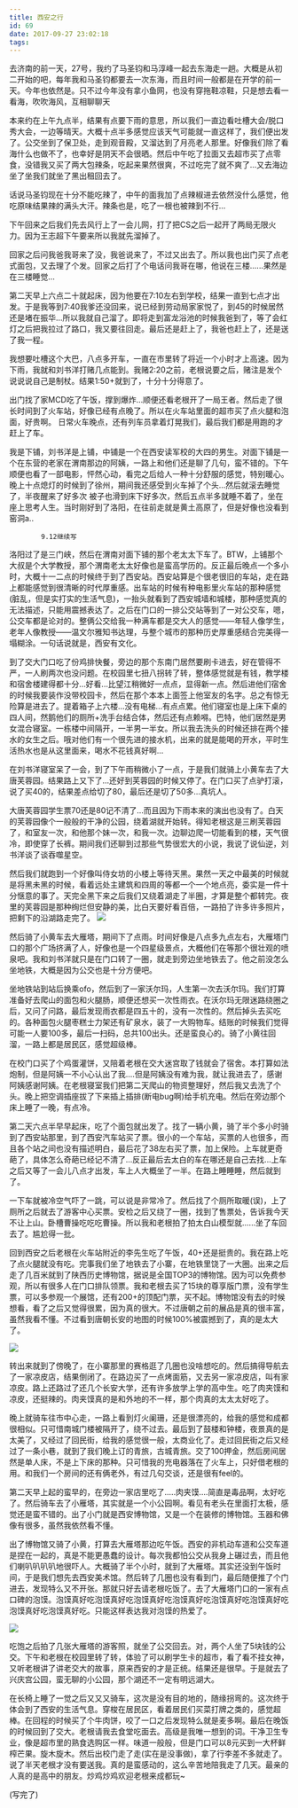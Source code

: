 ```yaml
---
title: 西安之行
id: 69
date: 2017-09-27 23:02:18
tags:
---
```


去济南的前一天，27号，我约了马圣钧和马淳峰一起去东海走一趟。大概是从初二开始的吧，每年我和马圣钧都要去一次东海，而且时间一般都是在开学的前一天。今年也依然是。只不过今年没有拿小鱼网，也没有穿拖鞋凉鞋，只是想去看一看海，吹吹海风，互相聊聊天

本来约在上午九点半，结果有点要下雨的意思，所以我们一直边看吐槽大会/脱口秀大会，一边等晴天。大概十点半多感觉应该天气可能就一直这样了，我们便出发了。公交坐到了保卫处，走到观音殿，又溜达到了月亮老人那里。好像我们除了看海什么也做不了，也幸好是阴天不会很晒。然后中午吃了拉面又去超市买了点零食，没错我又买了两大包辣条，吃起来果然很爽，不过吃完了就不爽了...又去海边坐了坐我们就坐了黑出租回去了。

话说马圣钧现在十分不能吃辣了，中午的面我加了点辣椒进去依然没什么感觉，他吃原味结果辣的满头大汗。辣条也是，吃了一根也被辣到不行...

下午回来之后我们先去风行上了一会儿网，打了把CS之后一起开了两局无限火力。因为王志超下午要来所以我就先溜掉了。

回家之后问我爸我哥来了没，我爸说来了，不过又出去了。所以我也出门买了点老式面包，又去理了个发。回家之后打了个电话问我哥在哪，他说在三楼......果然是在三楼睡觉...

第二天早上六点二十就起床，因为他要在7:10左右到学校，结果一直到七点才出发。于是我等到7:40我爹还没回来，说已经到劳动局家家悦了，到45的时候居然还是堵在振华...所以我就自己溜了。即将走到富龙浴池的时候我爸到了，等了会红灯之后把我拉过了路口，我又要往回走。最后还是赶上了，我爸也赶上了，还是送了我一程。

我想要吐槽这个大巴，八点多开车，一直在市里转了将近一个小时才上高速。因为下雨，我就和刘书洋打赌几点能到。我赌2:20之前，老根说要之后，赌注是发个说说说自己是制杖。结果1:50+就到了，十分十分得意了。

出门找了家MCD吃了午饭，撑到爆炸...顺便还看老根开了一局王者。然后走了很长时间到了火车站，好像已经有点晚了。所以在火车站里面的超市买了点火腿和泡面，好贵啊。 日常火车晚点，还有列车员拿着灯晃我们，最后我们都是用跑的才赶上了车。

我是下铺，刘书洋是上铺，中铺是一个在西安读军校的大四的男生。对面下铺是一个在东营的老家在渭南那边的阿姨，一路上和他们还是聊了几句，蛮不错的。下午顺便也看了一部电影，怦然心动，看完之后给人一种十分舒服的感觉，特别暖心。晚上十点熄灯的时候到了徐州，期间我还感受到火车掉了个头...然后就滚去睡觉了，半夜醒来了好多次 被子也滑到床下好多次，然后五点半多就睡不着了，坐在座上思考人生。当时刚好到了洛阳，在往前走就是黄土高原了，但是好像也没看到窑洞a..

			9.12继续写
洛阳过了是三门峡，然后在渭南对面下铺的那个老太太下车了。BTW，上铺那个大叔是个大学教授，那个渭南老太太好像也是蛮高学历的。反正最后晚点一个多小时，大概十一二点的时候终于到了西安站。西安站算是个很老很旧的车站，走在路上都能感觉到很清晰的时代厚重感。出车站的时候有种电影里火车站的那种感觉(脏乱，但是实打实的生活气息)，一抬头就看到了西安城墙和城楼，那种感觉真的无法描述，只能用震撼表达了。之后在门口的一排公交站等到了一对公交车，嗯，公交车都是论对的。整俩公交给我一种满车都是交大人的感觉——年轻人像学生，老年人像教授——温文尔雅知书达理，与整个城市的那种历史厚重感结合完美得一塌糊涂。一句话说就是，西安有文化。

到了交大门口吃了份鸡排快餐，旁边的那个东南门居然要刷卡进去，好在管得不严，一人刷两次也没问题。在校园里七扭八拐转了转，整体感觉就是有钱，教学楼和宿舍楼建得都十分...好看...比望江稍微好一点点，显得新一点。然后进他们宿舍的时候我要装作没带校园卡，然后在那个本本上面签上他室友的名字。总之有惊无险算是进去了。提着箱子上六楼...没有电梯...有点点累。他们寝室也是上床下桌的四人间，然鹅他们的厕所+洗手台结合体，然后还有点赖嘚。巴特，他们居然是男女混合寝室。一栋楼中间隔开，一半男一半女。所以我去洗头的时候还排在两个接水的女生之后。哦对他们有一个很先进的接水机，出来的就是能喝的开水，平时生活热水也是从这里面来，喝水不花钱真好啊...

在刘书洋寝室呆了一会，到了下午雨稍微小了一点，于是我们就骑上小黄车去了大唐芙蓉园。结果路上又下了...还好到芙蓉园的时候又停了。在门口买了点驴打滚，说了买40的，结果差点给切了80，最后还是切了50多...真坑人。

大唐芙蓉园学生票70还是80记不清了...而且因为下雨本来的演出也没有了。白天的芙蓉园像个一般般的干净的公园，绕着湖就开始转。得知老根这是三刷芙蓉园了，和室友一次，和他那个妹一次，和我一次。边聊边爬一切能看到的楼，天气很冷，即使穿了长裤。期间我们还聊到过那些气势很宏大的小说，我说了说仙逆，刘书洋谈了谈吞噬星空。

然后我们就跑到一个好像叫侍女坊的小楼上等待天黑。果然一天之中最美的时候就是将黑未黑的时候，看着远处主建筑和四周的等都一个一个地点亮，委实是一件十分惬意的事了。天完全黑下来之后我们又绕着湖走了半圈，才算是整个都转完。夜里的芙蓉园是那种绚烂但安静的美，比白天要好看百倍，一路拍了许多许多照片，把剩下的沿湖路走完了。
![](http://img.cyrise.cn/2017/09/2017-08-31-01.10.44-1.jpg)

然后骑了小黄车去大雁塔，期间下了点雨。时间好像是八点多九点左右，大雁塔门口的那个广场挤满了人，好像也是一个四星级景点，大概他们在等那个很壮观的喷泉吧。我和刘书洋就只是在门口转了一圈，就走到旁边坐地铁去了。他之前没怎么坐地铁，大概是因为公交也是十分方便吧。

坐地铁站到站后换乘ofo，然后到了一家沃尔玛，人生第一次去沃尔玛。我们打算准备好去爬山的面包和火腿肠，顺便还想买一次性雨衣。在沃尔玛无限迷路绕圈之后，又问了问路，最后发现雨衣都是四五十的，没有一次性的。然后掉头去买吃的。各种面包火腿枣糕士力架还有矿泉水，装了一大购物车。结账的时候我们觉得可能一人要100多，最后一扫码，总共100出头。还是蛮良心的。骑了小黄往回溜，一路上都是居民区，感觉超级棒。

在校门口买了个鸡蛋灌饼，又陪着老根在交大迷宫取了钱就会了宿舍。本打算如法炮制，但是阿姨一不小心认出了我....但是阿姨没有难为我，就让我进去了，感谢阿姨感谢阿姨。在老根寝室我们把第二天爬山的物资整理好，然后我又去洗了个头。晚上把空调插座拔了下来插上插排(断电bug啊)给手机充电。然后在旁边那个床上睡了一晚，有点冷。

第二天六点半早早起床，吃了个面包就出发了。找了一辆小黄，骑了半个多小时骑到了西安站那里，到了西安汽车站买了票。很小的一个车站，买票的人也很多，而且各个站之间也没有描述明白，最后花了38左右买了票，加上保险。上车就更奇葩了，具体怎么奇葩已经记不清了...反正最后去太白的车在哪还是自己去找...上车之后又等了一会儿八点才出发，车上人大概坐了一半。在路上睡睡睡，然后就到了。

一下车就被冷空气吓了一跳，可以说是非常冷了。然后找了个厕所取暖(误)，上了厕所之后就去了游客中心买票。安检之后又绕了一圈，找到了售票处，告诉我今天不让上山。卧槽曹操吃吃吃曹操。所以我和老根拍了拍太白山模型就......坐了车回去了。尴尬得一批。

回到西安之后老根在火车站附近的李先生吃了午饭，40+还是挺贵的。我在路上吃了点火腿就没有吃。完事我们坐了地铁去了小寨，在地铁里饶了一大圈。出来之后走了几百米就到了陕西历史博物馆，据说是全国TOP3的博物馆。因为可以免费参观，所以有很多人在门口排队领票。我和老根去买了15块的尊享版门票，没有学生票，可以多参观一个展馆，还有200+的顶配门票，买不起。博物馆没有去的时候想看，看了之后又觉得很累，因为真的很大。不过唐朝之前的展品是真的很丰富，虽然我看不懂。不过看到唐朝长安的地图的时候100%被震撼到了，真的是太大了。

![](http://img.cyrise.cn/2017/09/2017-08-31-08.44.08-1.jpg)

转出来就到了傍晚了，在小寨那里的赛格逛了几圈也没啥想吃的。然后搞得导航去了一家凉皮店，结果倒闭了。在路边买了一点烤面筋，又去另一家凉皮店，叫有家凉皮。路上还路过了还几个长安大学，还有许多放学上学的高中生。吃了肉夹馍和凉皮，还挺辣的。肉夹馍真的是和外地的不一样，那个肉真的太太太好吃了。

晚上就骑车往市中心走，一路上看到灯火阑珊，还是很漂亮的，给我的感觉和成都很相似。只可惜南城门楼被隔开了，绕不过去。最后到了鼓楼和钟楼，夜景真的是太美了，又经过了回民街，给我的感觉很一般，太商业化了。走过回民街之后又经过了一条小巷，就到了我们晚上订的青旅，古城青旅。交了100押金，然后房间居然是单人床，不是上下床的那种。只可惜我的充电器落在了火车上，只好借老根的用。和我们一个房间的还有俩老外，有过几句交谈，还是很有feel的。

第二天早上起的蛮早的，在旁边一家店里吃了.....肉夹馍....简直是毒品啊，太好吃了。然后骑车去了小雁塔，其实就是一个小公园啊。看见有老头在里面打太极，感觉还是蛮不错的。出了小门就是西安博物馆，又是一个在装修的博物馆。玉器和佛像有很多，虽然我依然看不懂。

出了博物馆又骑了小黄，打算去大雁塔那边吃午饭。西安的非机动车道和公交车道是捏在一起的，真是不能更愚蠢的设计。每次我都怕公交从我身上碾过去，而且他们喇叭叭叭叭地很吓人。大概骑了半个小时，就到了大雁塔。其实还没到午饭时间，于是我们想先去西安美术馆。然后转了几圈也没有看到门，最后随便推了个门进去，发现特么又不开张。那就只好去请老根吃饭了。去了大雁塔门口的一家有点口碑的泡馍。泡馍真好吃泡馍真好吃泡馍真好吃泡馍真好吃泡馍真好吃泡馍真好吃泡馍真好吃泡馍真好吃。只能这样表达我对泡馍的热爱了。

![](http://img.cyrise.cn/2017/09/20170831_123025.jpg)

吃饱之后拍了几张大雁塔的游客照，就坐了公交回去。对，两个人坐了5块钱的公交。下午和老根在校园里转了转，体验了可以刷学生卡的超市，看了看不挂女神，又听老根讲了讲老交大的故事，原来西安的才是正统。结果还是很早。于是就去了兴庆宫公园，蛮无聊的小公园，那个湖还不一定有明远湖大。

在长椅上睡了一觉之后又又又骑车，这次是没有目的地的，随缘拐弯的。这次终于体会到了西安的生活气息。穿梭在居民区，看着居民们买菜打牌之类的，感觉超棒。在回程的时候买了个牛肉饼，咬了一口之后发现特么就是麦多啊。最后在晚饭的时候回到了交大。老根请我去食堂吃面去。高级是我唯一想到的词。干净卫生专业，像是超市里的熟食选购区一样。味道一般般，但是门口可以8元买到一大杯鲜榨芒果。旋木旋木。然后出校门走了走(实在是没事做)，拿了行李差不多就走了。说了半天老根才没有要送我。真的是蛮感动的，这么辛苦地陪我走了几天。最亲的人真的是高中的朋友。炒鸡炒鸡欢迎老根来成都玩~

(写完了)


